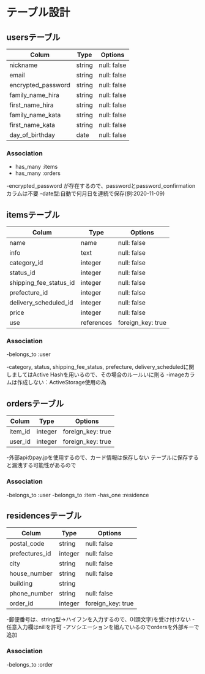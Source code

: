 # テーブル設計

## usersテーブル

| Colum                       | Type    | Options     |
| --------------------------- | ------- | ----------- |
| nickname                    | string  | null: false |
| email                       | string  | null: false | 
| encrypted_password          | string  | null: false |
| family_name_hira            | string  | null: false |
| first_name_hira             | string  | null: false |
| family_name_kata            | string  | null: false |
| first_name_kata             | string  | null: false |
| day_of_birthday             | date    | null: false |

### Association

- has_many :items
- has_many :orders

-encrypted_password が存在するので、passwordとpassword_confirmationカラムは不要
-date型:自動で何月日を連続で保存(例:2020-11-09)

## itemsテーブル

| Colum                   | Type         | Options           |
| ----------------------- | ------------ | ----------------- |
| name                    | name         | null: false       |
| info                    | text         | null: false       |
| category_id             | integer      | null: false       |
| status_id               | integer      | null: false       |
| shipping_fee_status_id  | integer      | null: false       |
| prefecture_id           | integer      | null: false       |
| delivery_scheduled_id   | integer      | null: false       |
| price                   | integer      | null: false       |
| use                     | references   | foreign_key: true |

### Association

-belongs_to :user

-category, status, shipping_fee_status, prefecture, delivery_scheduledに関しましてはActive Hashを用いるので、その場合のルールいに則る
-imageカラムは作成しない：ActiveStorage使用の為


## ordersテーブル

| Colum              | Type         | Options           |
| ------------------ | ------------ | ----------------- |
| item_id            | integer      | foreign_key: true |
| user_id            | integer      | foreign_key: true |

-外部apiのpay.jpを使用するので、カード情報は保存しない
 テーブルに保存すると漏洩する可能性があるので

### Association

-belongs_to :user
-belongs_to :item
-has_one    :residence



## residencesテーブル

| Colum              | Type         | Options           |
| ------------------ | ------------ | ----------------- |
| postal_code        | string       | null: false       |
| prefectures_id     | integer      | null: false       |
| city               | string       | null: false       |
| house_number       | string       | null: false       |
| building           | string       |                   |
| phone_number       | string       | null: false       |
| order_id           | integer      | foreign_key: true |


-郵便番号は、string型→ハイフンを入力するので、0(頭文字)を受け付けない
-任意入力欄はnillを許可
-アソシエーションを組んでいるのでordersを外部キーで追加

### Association

-belongs_to :order
